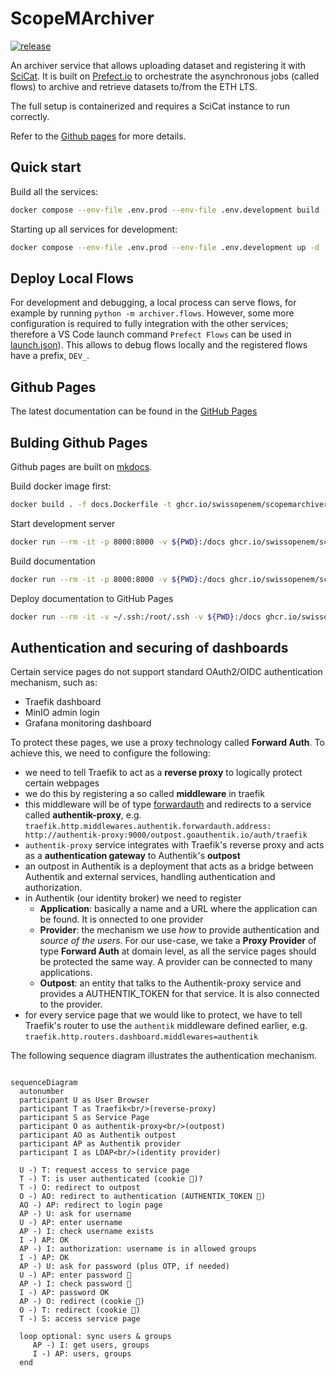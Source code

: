 # ScopeMArchiver

[![release](https://github.com/SwissOpenEM/ScopeMArchiver/actions/workflows/release.yml/badge.svg)](https://github.com/SwissOpenEM/ScopeMArchiver/actions/workflows/release.yml)

An archiver service that allows uploading dataset and registering it with [SciCat](https://scicatproject.github.io). It is built on
[Prefect.io](prefect.io) to orchestrate the asynchronous jobs (called flows) to archive and retrieve datasets to/from the ETH LTS.

The full setup is containerized and requires a SciCat instance to run correctly.

Refer to the [Github pages](#github-pages) for more details.

## Quick start

Build all the services:

```bash
docker compose --env-file .env.prod --env-file .env.development build
```

Starting up all services for development:

```bash
docker compose --env-file .env.prod --env-file .env.development up -d
```

## Deploy Local Flows

For development and debugging, a local process can serve flows, for example by running `python -m archiver.flows`. However, some more configuration is required to fully integration with the other services; therefore a VS Code launch command `Prefect Flows` can be used in [launch.json](./backend/.vscode/launch.json)). This allows to debug flows locally and the registered flows have a prefix, `DEV_`.

## Github Pages

The latest documentation can be found in the [GitHub Pages](https://swissopenem.github.io/ScopeMArchiver/)

## Bulding Github Pages

Github pages are built on [mkdocs](https://hub.docker.com/r/squidfunk/mkdocs-material).

Build docker image first:

```bash
docker build . -f docs.Dockerfile -t ghcr.io/swissopenem/scopemarchiver-docs:latest
```

Start development server

```bash
docker run --rm -it -p 8000:8000 -v ${PWD}:/docs ghcr.io/swissopenem/scopemarchiver-docs:latest
```

Build documentation

```bash
docker run --rm -it -p 8000:8000 -v ${PWD}:/docs ghcr.io/swissopenem/scopemarchiver-docs:latest build
```

Deploy documentation to GitHub Pages

```bash
docker run --rm -it -v ~/.ssh:/root/.ssh -v ${PWD}:/docs ghcr.io/swissopenem/scopemarchiver-docs:latest gh-deploy
```

## Authentication and securing of dashboards

Certain service pages do not support standard OAuth2/OIDC authentication mechanism, such as:

- Traefik dashboard
- MinIO admin login
- Grafana monitoring dashboard

To protect these pages, we use a proxy technology called **Forward Auth**. To achieve this, we need to configure the following:

- we need to tell Traefik to act as a **reverse proxy** to logically protect certain webpages
- we do this by registering a so called **middleware** in traefik
- this middleware will be of type [forwardauth](https://doc.traefik.io/traefik/middlewares/http/forwardauth/) and redirects to a service called **authentik-proxy**, e.g. `traefik.http.middlewares.authentik.forwardauth.address: http://authentik-proxy:9000/outpost.goauthentik.io/auth/traefik`
- `authentik-proxy` service integrates with Traefik's reverse proxy and acts as a **authentication gateway** to Authentik's **outpost**
- an outpost in Authentik is a deployment that acts as a bridge between Authentik and external services, handling authentication and authorization. 
- in Authentik (our identity broker) we need to register
  - **Application**: basically a name and a URL where the application can be found. It is onnected to one provider
  - **Provider**: the mechanism we use _how_ to provide authentication and _source of the users_. For our use-case, we take a **Proxy Provider** of type **Forward Auth** at domain level, as all the service pages should be protected the same way. A provider can be connected to many applications.
  - **Outpost**: an entity that talks to the Authentik-proxy service and provides a AUTHENTIK_TOKEN for that service. It is also connected to the provider. 
- for every service page that we would like to protect, we have to tell Traefik's router to use the `authentik` middleware defined earlier, e.g. `traefik.http.routers.dashboard.middlewares=authentik`


The following sequence diagram illustrates the authentication mechanism.

```mermaid

sequenceDiagram
  autonumber
  participant U as User Browser
  participant T as Traefik<br/>(reverse-proxy)
  participant S as Service Page
  participant O as authentik-proxy<br/>(outpost)
  participant AO as Authentik outpost
  participant AP as Authentik provider
  participant I as LDAP<br/>(identity provider)

  U -) T: request access to service page
  T -) T: is user authenticated (cookie 🔑)?
  T -) O: redirect to outpost
  O -) AO: redirect to authentication (AUTHENTIK_TOKEN 🔑)
  AO -) AP: redirect to login page
  AP -) U: ask for username
  U -) AP: enter username
  AP -) I: check username exists
  I -) AP: OK
  AP -) I: authorization: username is in allowed groups
  I -) AP: OK
  AP -) U: ask for password (plus OTP, if needed)
  U -) AP: enter password 🔑
  AP -) I: check password 🔑
  I -) AP: password OK
  AP -) O: redirect (cookie 🔑)
  O -) T: redirect (cookie 🔑)
  T -) S: access service page

  loop optional: sync users & groups
     AP -) I: get users, groups
     I -) AP: users, groups
  end

```